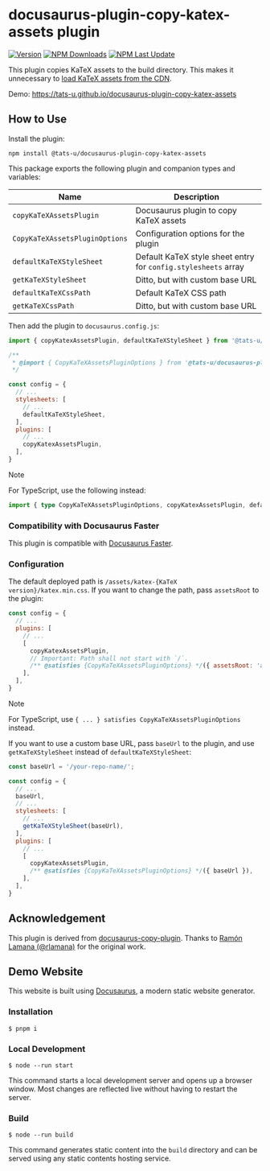 # docusaurus-plugin-copy-katex-assets plugin

[![Version](https://img.shields.io/npm/v/@tats-u/docusaurus-plugin-copy-katex-assets)](https://npmjs.com/package/@tats-u/docusaurus-plugin-copy-katex-assets) [![NPM Downloads](https://img.shields.io/npm/dm/@tats-u/docusaurus-plugin-copy-katex-assets)](https://npmjs.com/package/@tats-u/docusaurus-plugin-copy-katex-assets) [![NPM Last Update](https://img.shields.io/npm/last-update/@tats-u/docusaurus-plugin-copy-katex-assets)](https://npmjs.com/package/@tats-u/docusaurus-plugin-copy-katex-assets)

This plugin copies KaTeX assets to the build directory. This makes it unnecessary to [load KaTeX assets from the CDN](https://docusaurus.io/docs/markdown-features/math-equations).

Demo: https://tats-u.github.io/docusaurus-plugin-copy-katex-assets

## How to Use

Install the plugin:

```
npm install @tats-u/docusaurus-plugin-copy-katex-assets
```

This package exports the following plugin and companion types and variables:

| Name | Description |
| --- | --- |
| `copyKaTeXAssetsPlugin` | Docusaurus plugin to copy KaTeX assets |
| `CopyKaTeXAssetsPluginOptions` | Configuration options for the plugin |
| `defaultKaTeXStyleSheet` | Default KaTeX style sheet entry for `config.stylesheets` array |
| `getKaTeXStyleSheet` | Ditto, but with custom base URL |
| `defaultKaTeXCssPath` | Default KaTeX CSS path |
| `getKaTeXCssPath` | Ditto, but with custom base URL |

Then add the plugin to `docusaurus.config.js`:

```js
import { copyKatexAssetsPlugin, defaultKaTeXStyleSheet } from '@tats-u/docusaurus-plugin-copy-katex-assets';

/**
 * @import { CopyKaTeXAssetsPluginOptions } from '@tats-u/docusaurus-plugin-copy-katex-assets';
 */

const config = {
  // ...
  stylesheets: [
    // ...
    defaultKaTeXStyleSheet,
  ],
  plugins: [
    // ...
    copyKatexAssetsPlugin,
  ],
}
```

> [!NOTE]
> For TypeScript, use the following instead:
>
> ```ts
> import { type CopyKaTeXAssetsPluginOptions, copyKatexAssetsPlugin, defaultKaTeXStyleSheet } from '@tats-u/docusaurus-plugin-copy-katex-assets';
> ```

### Compatibility with Docusaurus Faster

This plugin is compatible with [Docusaurus Faster](https://github.com/facebook/docusaurus/issues/10556).

### Configuration

The default deployed path is `/assets/katex-{KaTeX version}/katex.min.css`. If you want to change the path, pass `assetsRoot` to the plugin:

```js
const config = {
  // ...
  plugins: [
    // ...
    [
      copyKatexAssetsPlugin,
      // Important: Path shall not start with `/`.
      /** @satisfies {CopyKaTeXAssetsPluginOptions} */({ assetsRoot: 'assets/katex' }),
    ],
  ],
}
```

> [!NOTE]
> For TypeScript, use `{ ... } satisfies CopyKaTeXAssetsPluginOptions` instead.


If you want to use a custom base URL, pass `baseUrl` to the plugin, and use `getKaTeXStyleSheet` instead of `defaultKaTeXStyleSheet`:

```js
const baseUrl = '/your-repo-name/';

const config = {
  // ...
  baseUrl,
  // ...
  stylesheets: [
    // ...
    getKaTeXStyleSheet(baseUrl),
  ],
  plugins: [
    // ...
    [
      copyKatexAssetsPlugin,
      /** @satisfies {CopyKaTeXAssetsPluginOptions} */({ baseUrl }),
    ],
  ],
}
```

## Acknowledgement

This plugin is derived from [docusaurus-copy-plugin](https://github.com/rlamana/docusaurus-plugin-copy). Thanks to [Ramón Lamana (@rlamana)](https://github.com/rlamana) for the original work.

## Demo Website

This website is built using [Docusaurus](https://docusaurus.io/), a modern static website generator.

### Installation

```
$ pnpm i
```

### Local Development

```
$ node --run start
```

This command starts a local development server and opens up a browser window. Most changes are reflected live without having to restart the server.

### Build

```
$ node --run build
```

This command generates static content into the `build` directory and can be served using any static contents hosting service.
